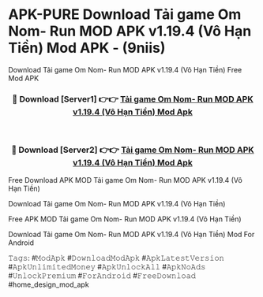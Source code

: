 # APK-PURE Download Tải game Om Nom- Run MOD APK v1.19.4 (Vô Hạn Tiền) Mod APK - (9niis)
Download Tải game Om Nom- Run MOD APK v1.19.4 (Vô Hạn Tiền) Free Mod APK

<div align="center">
<h3>🔴 Download [Server1] 👉👉 <a href="https://apk-comot.site?title=Tải_game_Om_Nom-_Run_MOD_APK_v1.19.4_(Vô_Hạn_Tiền)">Tải game Om Nom- Run MOD APK v1.19.4 (Vô Hạn Tiền) Mod Apk</a></h3><br>

<h3>🔴 Download [Server2] 👉👉 <a href="https://apk-comot.site?title=Tải_game_Om_Nom-_Run_MOD_APK_v1.19.4_(Vô_Hạn_Tiền)">Tải game Om Nom- Run MOD APK v1.19.4 (Vô Hạn Tiền) Mod Apk</a></h3>
</div>


Free Download APK MOD Tải game Om Nom- Run MOD APK v1.19.4 (Vô Hạn Tiền)

Download Tải game Om Nom- Run MOD APK v1.19.4 (Vô Hạn Tiền) 

Free APK MOD Tải game Om Nom- Run MOD APK v1.19.4 (Vô Hạn Tiền) 

Download Tải game Om Nom- Run MOD APK v1.19.4 (Vô Hạn Tiền) Mod For Android

𝚃𝚊𝚐𝚜: #𝙼𝚘𝚍𝙰𝚙𝚔 #𝙳𝚘𝚠𝚗𝚕𝚘𝚊𝚍𝙼𝚘𝚍𝙰𝚙𝚔 #𝙰𝚙𝚔𝙻𝚊𝚝𝚎𝚜𝚝𝚅𝚎𝚛𝚜𝚒𝚘𝚗 #𝙰𝚙𝚔𝚄𝚗𝚕𝚒𝚖𝚒𝚝𝚎𝚍𝙼𝚘𝚗𝚎𝚢 #𝙰𝚙𝚔𝚄𝚗𝚕𝚘𝚌𝚔𝙰𝚕𝚕 #𝙰𝚙𝚔𝙽𝚘𝙰𝚍𝚜 #𝚄𝚗𝚕𝚘𝚌𝚔𝙿𝚛𝚎𝚖𝚒𝚞𝚖 #𝙵𝚘𝚛𝙰𝚗𝚍𝚛𝚘𝚒𝚍 #𝙵𝚛𝚎𝚎𝙳𝚘𝚠𝚗𝚕𝚘𝚊𝚍 #home_design_mod_apk